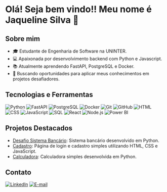 # Olá! Seja bem vindo!! Meu nome é Jaqueline Silva 👋

## Sobre mim

- 🎓 Estudante de Engenharia de Software na UNINTER.
- 💻 Apaixonada por desenvolvimento backend com Python e Javascript.
- 📚 Atualmente aprendendo FastAPI, PostgreSQL e Docker.
- 🎯 Buscando oportunidades para aplicar meus conhecimentos em projetos desafiadores.

## Tecnologias e Ferramentas

![Python](https://img.shields.io/badge/-Python-333333?style=flat&logo=python)
![FastAPI](https://img.shields.io/badge/-FastAPI-333333?style=flat&logo=fastapi)
![PostgreSQL](https://img.shields.io/badge/-PostgreSQL-333333?style=flat&logo=postgresql)
![Docker](https://img.shields.io/badge/-Docker-333333?style=flat&logo=docker)
![Git](https://img.shields.io/badge/-Git-333333?style=flat&logo=git)
![GitHub](https://img.shields.io/badge/-GitHub-333333?style=flat&logo=github)
![HTML](https://img.shields.io/badge/-HTML-333333?style=flat&logo=html5)
![CSS](https://img.shields.io/badge/-CSS-333333?style=flat&logo=css3)
![JavaScript](https://img.shields.io/badge/-JavaScript-333333?style=flat&logo=javascript)
![SQL](https://img.shields.io/badge/-SQL-333333?style=flat&logo=mysql)
![React](https://img.shields.io/badge/-React-333333?style=flat&logo=react)
![Node.js](https://img.shields.io/badge/-Node.js-333333?style=flat&logo=node.js)
![Power BI](https://img.shields.io/badge/-Power%20BI-333333?style=flat&logo=powerbi)


## Projetos Destacados

- [Desafio Sistema Bancário](https://github.com/Jaquelinesf2/desafio_sistema_bancario): Sistema bancário desenvolvido em Python.
- [Cadastro](https://github.com/Jaquelinesf2/cadastro): Página de login e cadastro simples utilizando HTML, CSS e JavaScript.
- [Calculadora](https://github.com/Jaquelinesf2/calculadora): Calculadora simples desenvolvida em Python.

## Contato

[![LinkedIn](https://img.shields.io/badge/-LinkedIn-333333?style=flat&logo=linkedin)](https://www.linkedin.com/in/jaqueline-da-silva-freitas-48b1b3169/)
[![E-mail](https://img.shields.io/badge/-Email-333333?style=flat&logo=gmail)](mailto:jaquelinesf2@gmail.com)
